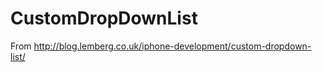 CustomDropDownList
==================

From http://blog.lemberg.co.uk/iphone-development/custom-dropdown-list/